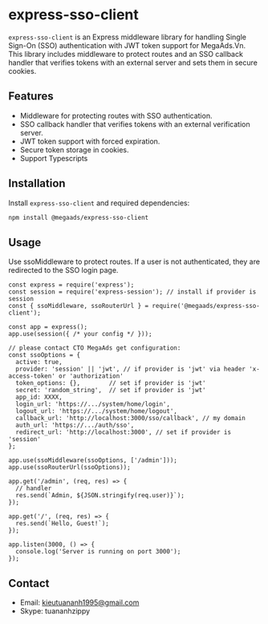 # express-sso-client

`express-sso-client` is an Express middleware library for handling Single Sign-On (SSO) authentication with JWT token support for MegaAds.Vn. This library includes middleware to protect routes and an SSO callback handler that verifies tokens with an external server and sets them in secure cookies.

## Features
- Middleware for protecting routes with SSO authentication.
- SSO callback handler that verifies tokens with an external verification server.
- JWT token support with forced expiration.
- Secure token storage in cookies.
- Support Typescripts

## Installation

Install `express-sso-client` and required dependencies:

```bash
npm install @megaads/express-sso-client
```

## Usage
Use ssoMiddleware to protect routes. If a user is not authenticated, they are redirected to the SSO login page.

```
const express = require('express');
const session = require('express-session'); // install if provider is session
const { ssoMiddleware, ssoRouterUrl } = require('@megaads/express-sso-client');

const app = express();
app.use(session({ /* your config */ }));

// please contact CTO MegaAds get configuration:
const ssoOptions = {
  active: true,
  provider: 'session' || 'jwt', // if provider is 'jwt' via header 'x-access-token' or 'authorization'
  token_options: {},        // set if provider is 'jwt'
  secret: 'random_string',  // set if provider is 'jwt'
  app_id: XXXX,
  login_url: 'https://.../system/home/login', 
  logout_url: 'https://.../system/home/logout',
  callback_url: 'http://localhost:3000/sso/callback', // my domain
  auth_url: 'https://.../auth/sso', 
  redirect_url: 'http://localhost:3000', // set if provider is 'session'
};

app.use(ssoMiddleware(ssoOptions, ['/admin']));
app.use(ssoRouterUrl(ssoOptions));

app.get('/admin', (req, res) => {
  // handler
  res.send(`Admin, ${JSON.stringify(req.user)}`);
});

app.get('/', (req, res) => {
  res.send(`Hello, Guest!`);
});

app.listen(3000, () => {
  console.log('Server is running on port 3000');
});

```

## Contact
- Email: kieutuananh1995@gmail.com
- Skype: tuananhzippy
